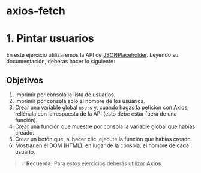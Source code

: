 # axios-fetch

# 1. Pintar usuarios

En este ejercicio utilizaremos la API de [JSONPlaceholder](https://jsonplaceholder.typicode.com/users). Leyendo su documentación, deberás hacer lo siguiente:

## Objetivos

1. Imprimir por consola la lista de usuarios.
2. Imprimir por consola solo el nombre de los usuarios.
3. Crear una variable global `users` y, cuando hagas la petición con Axios, rellénala con la respuesta de la API (esto debe estar fuera de una función).
4. Crear una función que muestre por consola la variable global que habías creado.
5. Crear un botón que, al hacer clic, ejecute la función que habías creado.
6. Mostrar en el DOM (HTML), en lugar de la consola, el nombre de cada usuario.

> 💡 **Recuerda:** Para estos ejercicios deberás utilizar **Axios**.

